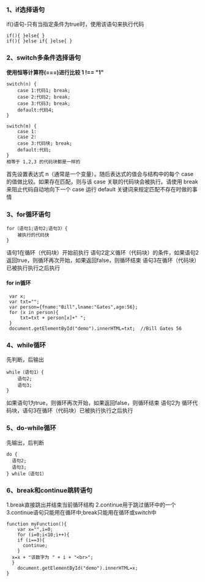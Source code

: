 ### ﻿1、if选择语句

  if()语句-只有当指定条件为true时，使用该语句来执行代码

```
if(){ }else{ }
if(){ }else if{ }else{ }
```

### 2、switch多条件选择语句  

**使用恒等计算符(===)进行比较  1 !== "1"**

```
switch(n) {
    case 1:代码1; break;
    case 2:代码2; break;
    case 3:代码3; break;
    default:代码4;
}

switch(m) {
    case 1:
    case 2:
    case 3:代码块; break;
    default:代码;
}
相等于 1,2,3 的代码块都是一样的
```

首先设置表达式 n（通常是一个变量）。随后表达式的值会与结构中的每个 case 的值做比较。如果存在匹配，则与该 case 关联的代码块会被执行。请使用 break 来阻止代码自动地向下一个 case 运行
default 关键词来规定匹配不存在时做的事情

### 3、for循环语句 

```
for（语句1;语句2;语句3）{     
    被执行的代码快
}
```

  语句1在循环（代码块）开始前执行
  语句2定义循环（代码块）的条件，如果语句2返回true，则循环再次开始，如果返回false，则循环结束
  语句3在循环（代码块）已被执行执行之后执行

#### for in循环

```
 var x;
 var txt="";
 var person={fname:"Bill",lname:"Gates",age:56}; 
 for (x in person){
     txt=txt + person[x]+" ";
 }
 document.getElementById("demo").innerHTML=txt;  //Bill Gates 56
```

### 4、while循环 

先判断，后输出

```
while（语句1）{
    语句2;
    语句3;
}
```

如果语句1为true，则循环再次开始，如果返回false，则循环结束
语句2为 循环代码块，语句3在循环（代码块）已被执行执行之后执行

### 5、do-while循环 

先输出，后判断

```
do {     
  语句2;
  语句3;
} while（语句1）
```

### 6、break和continue跳转语句

  1.break直接跳出并结束当前循环结构
  2.continue用于跳过循环中的一个
  3.continue语句只能用在循环中;break只能用在循环或switch中

```
function myFunction(){
	var x="",i=0;
	for (i=0;i<10;i++){
    if (i==3){
      continue;
    }
  x=x + "该数字为 " + i + "<br>";
  }
	document.getElementById("demo").innerHTML=x;
}
```

